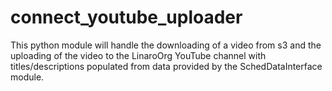 # connect_youtube_uploader
This python module will handle the downloading of a video from s3 and the uploading of the video to the LinaroOrg YouTube channel with titles/descriptions populated from data provided by the SchedDataInterface module.
